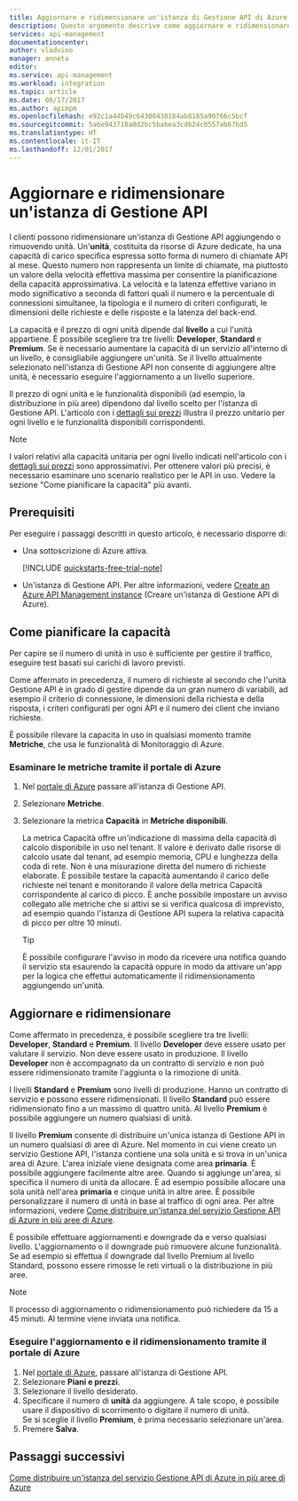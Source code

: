 ```yaml
---
title: Aggiornare e ridimensionare un'istanza di Gestione API di Azure | Microsoft Docs
description: Questo argomento descrive come aggiornare e ridimensionare un'istanza di Gestione API di Azure.
services: api-management
documentationcenter: 
author: vladvino
manager: anneta
editor: 
ms.service: api-management
ms.workload: integration
ms.topic: article
ms.date: 08/17/2017
ms.author: apimpm
ms.openlocfilehash: e92c1a44b49c64308438184ab8185a90766c5bcf
ms.sourcegitcommit: 5a6e943718a8d2bc5babea3cd624c0557ab67bd5
ms.translationtype: HT
ms.contentlocale: it-IT
ms.lasthandoff: 12/01/2017
---
```

# <a name="upgrade-and-scale-an-api-management-instance"></a>Aggiornare e ridimensionare un'istanza di Gestione API 

I clienti possono ridimensionare un'istanza di Gestione API aggiungendo o rimuovendo unità. Un'**unità**, costituita da risorse di Azure dedicate, ha una capacità di carico specifica espressa sotto forma di numero di chiamate API al mese. Questo numero non rappresenta un limite di chiamate, ma piuttosto un valore della velocità effettiva massima per consentire la pianificazione della capacità approssimativa. La velocità e la latenza effettive variano in modo significativo a seconda di fattori quali il numero e la percentuale di connessioni simultanee, la tipologia e il numero di criteri configurati, le dimensioni delle richieste e delle risposte e la latenza del back-end.

La capacità e il prezzo di ogni unità dipende dal **livello** a cui l'unità appartiene. È possibile scegliere tra tre livelli: **Developer**, **Standard** e **Premium**. Se è necessario aumentare la capacità di un servizio all'interno di un livello, è consigliabile aggiungere un'unità. Se il livello attualmente selezionato nell'istanza di Gestione API non consente di aggiungere altre unità, è necessario eseguire l'aggiornamento a un livello superiore. 

Il prezzo di ogni unità e le funzionalità disponibili (ad esempio, la distribuzione in più aree) dipendono dal livello scelto per l'istanza di Gestione API. L'articolo con i [dettagli sui prezzi](https://azure.microsoft.com/pricing/details/api-management/?ref=microsoft.com&utm_source=microsoft.com&utm_medium=docs&utm_campaign=visualstudio) illustra il prezzo unitario per ogni livello e le funzionalità disponibili corrispondenti. 

>[!NOTE]
>I valori relativi alla capacità unitaria per ogni livello indicati nell'articolo con i [dettagli sui prezzi](https://azure.microsoft.com/pricing/details/api-management/?ref=microsoft.com&utm_source=microsoft.com&utm_medium=docs&utm_campaign=visualstudio) sono approssimativi. Per ottenere valori più precisi, è necessario esaminare uno scenario realistico per le API in uso. Vedere la sezione "Come pianificare la capacità" più avanti.

## <a name="prerequisites"></a>Prerequisiti

Per eseguire i passaggi descritti in questo articolo, è necessario disporre di:

+ Una sottoscrizione di Azure attiva.

    [!INCLUDE [quickstarts-free-trial-note](../../includes/quickstarts-free-trial-note.md)]

+ Un'istanza di Gestione API. Per altre informazioni, vedere [Create an Azure API Management instance](get-started-create-service-instance.md) (Creare un'istanza di Gestione API di Azure).

## <a name="how-to-plan-for-capacity"></a>Come pianificare la capacità

Per capire se il numero di unità in uso è sufficiente per gestire il traffico, eseguire test basati sui carichi di lavoro previsti. 

Come affermato in precedenza, il numero di richieste al secondo che l'unità Gestione API è in grado di gestire dipende da un gran numero di variabili, ad esempio il criterio di connessione, le dimensioni della richiesta e della risposta, i criteri configurati per ogni API e il numero dei client che inviano richieste.

È possibile rilevare la capacita in uso in qualsiasi momento tramite **Metriche**, che usa le funzionalità di Monitoraggio di Azure.

### <a name="use-the-azure-portal-to-examine-metrics"></a>Esaminare le metriche tramite il portale di Azure 

1. Nel [portale di Azure](https://portal.azure.com/) passare all'istanza di Gestione API.
2. Selezionare **Metriche**.
3. Selezionare la metrica **Capacità** in **Metriche disponibili**. 

    La metrica Capacità offre un'indicazione di massima della capacità di calcolo disponibile in uso nel tenant. Il valore è derivato dalle risorse di calcolo usate dal tenant, ad esempio memoria, CPU e lunghezza della coda di rete. Non è una misurazione diretta del numero di richieste elaborate. È possibile testare la capacità aumentando il carico delle richieste nel tenant e monitorando il valore della metrica Capacità corrispondente al carico di picco. È anche possibile impostare un avviso collegato alle metriche che si attivi se si verifica qualcosa di imprevisto, ad esempio quando l'istanza di Gestione API supera la relativa capacità di picco per oltre 10 minuti.

    >[!TIP]
    > È possibile configurare l'avviso in modo da ricevere una notifica quando il servizio sta esaurendo la capacità oppure in modo da attivare un'app per la logica che effettui automaticamente il ridimensionamento aggiungendo un'unità.

## <a name="upgrade-and-scale"></a>Aggiornare e ridimensionare 

Come affermato in precedenza, è possibile scegliere tra tre livelli: **Developer**, **Standard** e **Premium**. Il livello **Developer** deve essere usato per valutare il servizio. Non deve essere usato in produzione. Il livello **Developer** non è accompagnato da un contratto di servizio e non può essere ridimensionato tramite l'aggiunta o la rimozione di unità. 

I livelli **Standard** e **Premium** sono livelli di produzione. Hanno un contratto di servizio e possono essere ridimensionati. Il livello **Standard** può essere ridimensionato fino a un massimo di quattro unità. Al livello **Premium** è possibile aggiungere un numero qualsiasi di unità. 

Il livello **Premium** consente di distribuire un'unica istanza di Gestione API in un numero qualsiasi di aree di Azure. Nel momento in cui viene creato un servizio Gestione API, l'istanza contiene una sola unità e si trova in un'unica area di Azure. L'area iniziale viene designata come area **primaria**. È possibile aggiungere facilmente altre aree. Quando si aggiunge un'area, si specifica il numero di unità da allocare. È ad esempio possibile allocare una sola unità nell'area **primaria** e cinque unità in altre aree. È possibile personalizzare il numero di unità in base al traffico di ogni area. Per altre informazioni, vedere [Come distribuire un'istanza del servizio Gestione API di Azure in più aree di Azure](api-management-howto-deploy-multi-region.md).

È possibile effettuare aggiornamenti e downgrade da e verso qualsiasi livello. L'aggiornamento o il downgrade può rimuovere alcune funzionalità. Se ad esempio si effettua il downgrade dal livello Premium al livello Standard, possono essere rimosse le reti virtuali o la distribuzione in più aree.

>[!NOTE]
>Il processo di aggiornamento o ridimensionamento può richiedere da 15 a 45 minuti. Al termine viene inviata una notifica.

### <a name="use-the-azure-portal-to-upgrade-and-scale"></a>Eseguire l'aggiornamento e il ridimensionamento tramite il portale di Azure

1. Nel [portale di Azure](https://portal.azure.com/), passare all'istanza di Gestione API.
2. Selezionare **Piani e prezzi**.
3. Selezionare il livello desiderato.
4. Specificare il numero di **unità** da aggiungere. A tale scopo, è possibile usare il dispositivo di scorrimento o digitare il numero di unità.<br/>
    Se si sceglie il livello **Premium**, è prima necessario selezionare un'area.
5. Premere **Salva**.

## <a name="next-steps"></a>Passaggi successivi

[Come distribuire un'istanza del servizio Gestione API di Azure in più aree di Azure](api-management-howto-deploy-multi-region.md)

